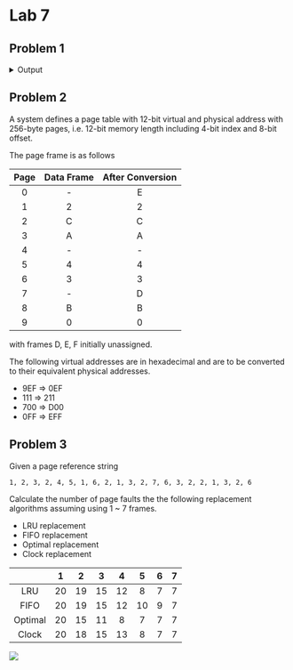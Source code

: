 # Lab 7

## Problem 1

<details><summary>Output</summary>

```text
Page table
00001 --> 52354
00002 --> afb29
00003 --> 4b0dc
00004 --> 52ca0
00005 --> a7cbd
17d42 --> 338a3
1238f --> 28471
da234 --> 2341b
f1234 --> 1bca2
129af --> 23133
Access pages
00003123 --> 4b0dc123
00001524 --> 52354524
00002534 --> afb29534
17d42e52 --> 338a3e52
121aabdd --> Illegal address
000012ac --> 523542ac
00004a71 --> 52ca0a71
TLB
0: 00001 --> 52354 :  2
1: 00004 --> 52ca0 :  1
2: 00003 --> 4b0dc :  1
3: 17d42 --> 338a3 :  1
```

</details>

## Problem 2

A system defines a page table with 12-bit virtual and physical address with 256-byte pages, i.e. 12-bit memory length including 4-bit index and 8-bit offset.

The page frame is as follows

| Page  | Data Frame | After Conversion |
| :---: | :--------: | :--------------: |
|   0   |     -      |        E         |
|   1   |     2      |        2         |
|   2   |     C      |        C         |
|   3   |     A      |        A         |
|   4   |     -      |        -         |
|   5   |     4      |        4         |
|   6   |     3      |        3         |
|   7   |     -      |        D         |
|   8   |     B      |        B         |
|   9   |     0      |        0         |

with frames D, E, F initially unassigned.

The following virtual addresses are in hexadecimal and are to be converted to their equivalent physical addresses.

- 9EF => 0EF
- 111 => 211
- 700 => D00
- 0FF => EFF

## Problem 3

Given a page reference string

```text
1, 2, 3, 2, 4, 5, 1, 6, 2, 1, 3, 2, 7, 6, 3, 2, 2, 1, 3, 2, 6
```

Calculate the number of page faults the the following replacement algorithms assuming using 1 ~ 7 frames.

- LRU replacement
- FIFO replacement
- Optimal replacement
- Clock replacement

|         |   1   |   2   |   3   |   4   |   5   |   6   |   7   |
| :-----: | :---: | :---: | :---: | :---: | :---: | :---: | :---: |
|   LRU   |  20   |  19   |  15   |  12   |   8   |   7   |   7   |
|  FIFO   |  20   |  19   |  15   |  12   |  10   |   9   |   7   |
| Optimal |  20   |  15   |  11   |   8   |   7   |   7   |   7   |
|  Clock  |  20   |  18   |  15   |  13   |   8   |   7   |   7   |

<img src="https://raw.githubusercontent.com/Smithienious/hcmut-202/master/CO2018/Lab7/1952255/graph.png">
